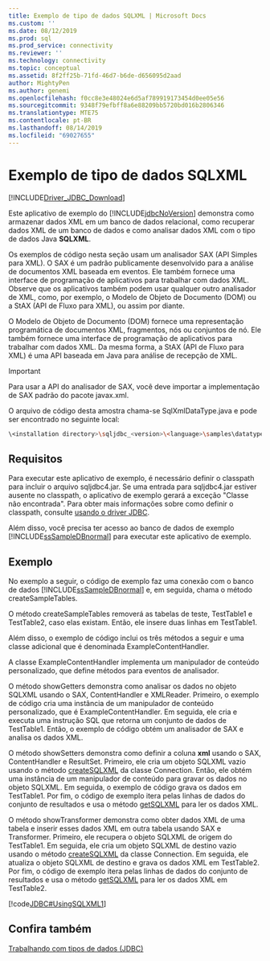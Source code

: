 ```yaml
---
title: Exemplo de tipo de dados SQLXML | Microsoft Docs
ms.custom: ''
ms.date: 08/12/2019
ms.prod: sql
ms.prod_service: connectivity
ms.reviewer: ''
ms.technology: connectivity
ms.topic: conceptual
ms.assetid: 8f2ff25b-71fd-46d7-b6de-d656095d2aad
author: MightyPen
ms.author: genemi
ms.openlocfilehash: f0cc8e3e48024e6d5af789919173454d0ee05e56
ms.sourcegitcommit: 9348f79efbff8a6e88209bb5720bd016b2806346
ms.translationtype: MTE75
ms.contentlocale: pt-BR
ms.lasthandoff: 08/14/2019
ms.locfileid: "69027655"
---
```

# <a name="sqlxml-data-type-sample"></a>Exemplo de tipo de dados SQLXML

[!INCLUDE[Driver_JDBC_Download](../../includes/driver_jdbc_download.md)]

Este aplicativo de exemplo do [!INCLUDE[jdbcNoVersion](../../includes/jdbcnoversion_md.md)] demonstra como armazenar dados XML em um banco de dados relacional, como recuperar dados XML de um banco de dados e como analisar dados XML com o tipo de dados Java **SQLXML**.

Os exemplos de código nesta seção usam um analisador SAX (API Simples para XML). O SAX é um padrão publicamente desenvolvido para a análise de documentos XML baseada em eventos. Ele também fornece uma interface de programação de aplicativos para trabalhar com dados XML. Observe que os aplicativos também podem usar qualquer outro analisador de XML, como, por exemplo, o Modelo de Objeto de Documento (DOM) ou a StAX (API de Fluxo para XML), ou assim por diante.

O Modelo de Objeto de Documento (DOM) fornece uma representação programática de documentos XML, fragmentos, nós ou conjuntos de nó. Ele também fornece uma interface de programação de aplicativos para trabalhar com dados XML. Da mesma forma, a StAX (API de Fluxo para XML) é uma API baseada em Java para análise de recepção de XML.

> [!IMPORTANT]  
> Para usar a API do analisador de SAX, você deve importar a implementação de SAX padrão do pacote javax.xml.

O arquivo de código desta amostra chama-se SqlXmlDataType.java e pode ser encontrado no seguinte local:

```bash
\<installation directory>\sqljdbc_<version>\<language>\samples\datatypes
```

## <a name="requirements"></a>Requisitos

Para executar este aplicativo de exemplo, é necessário definir o classpath para incluir o arquivo sqljdbc4.jar. Se uma entrada para sqljdbc4.jar estiver ausente no classpath, o aplicativo de exemplo gerará a exceção "Classe não encontrada". Para obter mais informações sobre como definir o classpath, consulte [usando o driver JDBC](../../connect/jdbc/using-the-jdbc-driver.md).

Além disso, você precisa ter acesso ao banco de dados de exemplo [!INCLUDE[ssSampleDBnormal](../../includes/sssampledbnormal_md.md)] para executar este aplicativo de exemplo.

## <a name="example"></a>Exemplo

No exemplo a seguir, o código de exemplo faz uma conexão com o banco de dados [!INCLUDE[ssSampleDBnormal](../../includes/sssampledbnormal_md.md)] e, em seguida, chama o método createSampleTables.

O método createSampleTables removerá as tabelas de teste, TestTable1 e TestTable2, caso elas existam. Então, ele insere duas linhas em TestTable1.

Além disso, o exemplo de código inclui os três métodos a seguir e uma classe adicional que é denominada ExampleContentHandler.

A classe ExampleContentHandler implementa um manipulador de conteúdo personalizado, que define métodos para eventos de analisador.

O método showGetters demonstra como analisar os dados no objeto SQLXML usando o SAX, ContentHandler e XMLReader. Primeiro, o exemplo de código cria uma instância de um manipulador de conteúdo personalizado, que é ExampleContentHandler. Em seguida, ele cria e executa uma instrução SQL que retorna um conjunto de dados de TestTable1. Então, o exemplo de código obtém um analisador de SAX e analisa os dados XML.

O método showSetters demonstra como definir a coluna **xml** usando o SAX, ContentHandler e ResultSet. Primeiro, ele cria um objeto SQLXML vazio usando o método [createSQLXML](../../connect/jdbc/reference/createsqlxml-method-sqlserverconnection.md) da classe Connection. Então, ele obtém uma instância de um manipulador de conteúdo para gravar os dados no objeto SQLXML. Em seguida, o exemplo de código grava os dados em TestTable1. Por fim, o código de exemplo itera pelas linhas de dados do conjunto de resultados e usa o método [getSQLXML](../../connect/jdbc/reference/getsqlxml-method-sqlserverresultset.md) para ler os dados XML.

O método showTransformer demonstra como obter dados XML de uma tabela e inserir esses dados XML em outra tabela usando SAX e Transformer. Primeiro, ele recupera o objeto SQLXML de origem do TestTable1. Em seguida, ele cria um objeto SQLXML de destino vazio usando o método [createSQLXML](../../connect/jdbc/reference/createsqlxml-method-sqlserverconnection.md) da classe Connection. Em seguida, ele atualiza o objeto SQLXML de destino e grava os dados XML em TestTable2. Por fim, o código de exemplo itera pelas linhas de dados do conjunto de resultados e usa o método [getSQLXML](../../connect/jdbc/reference/getsqlxml-method-sqlserverresultset.md) para ler os dados XML em TestTable2.

[!code[JDBC#UsingSQLXML1](../../connect/jdbc/codesnippet/Java/sqlxml-data-type-sample_1.java)]

## <a name="see-also"></a>Confira também

[Trabalhando com tipos de dados &#40;JDBC&#41;](../../connect/jdbc/working-with-data-types-jdbc.md)
